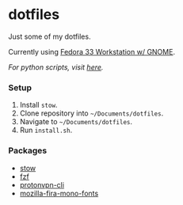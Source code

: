 # dotfiles

Just some of my dotfiles.

Currently using [Fedora 33 Workstation w/ GNOME](https://getfedora.org/).

*For python scripts, visit [here](https://github.com/kangzhiz/pyscripts).*

### Setup

1. Install `stow`.
2. Clone repository into `~/Documents/dotfiles`.
3. Navigate to `~/Documents/dotfiles`.
4. Run `install.sh`.

### Packages

* [stow](https://github.com/aspiers/stow)
* [fzf](https://github.com/junegunn/fzf)
* [protonvpn-cli](https://github.com/ProtonVPN/linux-cli)
* [mozilla-fira-mono-fonts](https://github.com/mozilla/fira)
